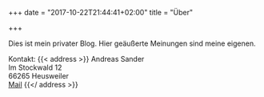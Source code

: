 +++
date = "2017-10-22T21:44:41+02:00"
title = "Über"

+++

Dies ist mein privater Blog. Hier geäußerte Meinungen sind meine eigenen.

Kontakt:
{{< address >}}
Andreas Sander<br>
Im Stockwald 12<br>
66265 Heusweiler<br>
<a href="mailto:blog@andi1984.de">Mail</a>
{{</ address >}}
